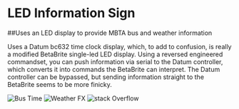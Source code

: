 # LED Information Sign
##Uses an LED display to provide MBTA bus and weather information

Uses a Datum bc632 time clock display, which, to add to confusion, is really a modified BetaBrite single-led LED display. Using a reversed engineered commandset, you can push information via serial to the Datum controller, which converts it into commands the BetaBrite can interpret. The Datum controller can be bypassed, but sending information straight to the BetaBrite seems to be more finicky.


![Bus Time](http://images.cwm.eml.cc/IOSstuff/bustime.jpg?variant=small)
![Weather FX](http://images.cwm.eml.cc/IOSstuff/weather.jpg?variant=small)
![stack Overflow](http://lmsotfy.com/so.png)
